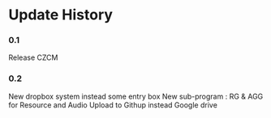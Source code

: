 # Update History

### 0.1

Release CZCM

### 0.2

New dropbox system instead some entry box
New sub-program : RG & AGG for Resource and Audio
Upload to Githup instead Google drive 
